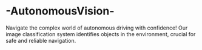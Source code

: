 # -AutonomousVision-
Navigate the complex world of autonomous driving with confidence! Our image classification system identifies objects in the environment, crucial for safe and reliable navigation.
